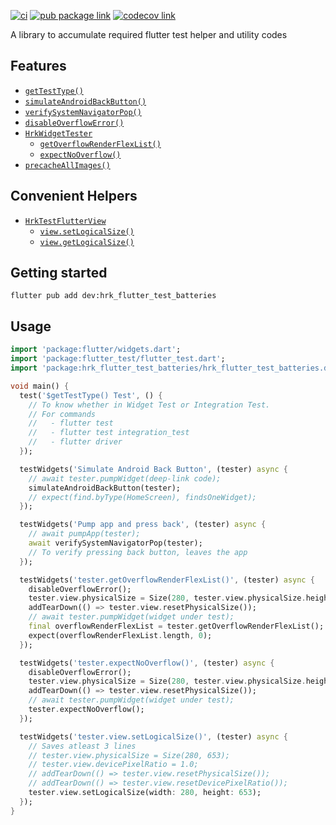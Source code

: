 [![ci][ci-badge]][ci-link]
[![pub package link][pub-badge]][pub-link]
[![codecov link][codecov-badge]][codecov-link]

A library to accumulate required flutter test helper and utility codes

## Features

- [`getTestType()`]
- [`simulateAndroidBackButton()`]
- [`verifySystemNavigatorPop()`]
- [`disableOverflowError()`]
- [`HrkWidgetTester`]
  - [`getOverflowRenderFlexList()`]
  - [`expectNoOverflow()`]
- [`precacheAllImages()`]

## Convenient Helpers

- [`HrkTestFlutterView`]
  - [`view.setLogicalSize()`]
  - [`view.getLogicalSize()`]

## Getting started

```console
flutter pub add dev:hrk_flutter_test_batteries
```

## Usage

```dart
import 'package:flutter/widgets.dart';
import 'package:flutter_test/flutter_test.dart';
import 'package:hrk_flutter_test_batteries/hrk_flutter_test_batteries.dart';

void main() {
  test('$getTestType() Test', () {
    // To know whether in Widget Test or Integration Test.
    // For commands
    //   - flutter test
    //   - flutter test integration_test
    //   - flutter driver
  });

  testWidgets('Simulate Android Back Button', (tester) async {
    // await tester.pumpWidget(deep-link code);
    simulateAndroidBackButton(tester);
    // expect(find.byType(HomeScreen), findsOneWidget);
  });

  testWidgets('Pump app and press back', (tester) async {
    // await pumpApp(tester);
    await verifySystemNavigatorPop(tester);
    // To verify pressing back button, leaves the app
  });

  testWidgets('tester.getOverflowRenderFlexList()', (tester) async {
    disableOverflowError();
    tester.view.physicalSize = Size(280, tester.view.physicalSize.height);
    addTearDown(() => tester.view.resetPhysicalSize());
    // await tester.pumpWidget(widget under test);
    final overflowRenderFlexList = tester.getOverflowRenderFlexList();
    expect(overflowRenderFlexList.length, 0);
  });

  testWidgets('tester.expectNoOverflow()', (tester) async {
    disableOverflowError();
    tester.view.physicalSize = Size(280, tester.view.physicalSize.height);
    addTearDown(() => tester.view.resetPhysicalSize());
    // await tester.pumpWidget(widget under test);
    tester.expectNoOverflow();
  });

  testWidgets('tester.view.setLogicalSize()', (tester) async {
    // Saves atleast 3 lines
    // tester.view.physicalSize = Size(280, 653);
    // tester.view.devicePixelRatio = 1.0;
    // addTearDown(() => tester.view.resetPhysicalSize());
    // addTearDown(() => tester.view.resetDevicePixelRatio());
    tester.view.setLogicalSize(width: 280, height: 653);
  });
}
```


[ci-badge]: https://github.com/hrishikesh-kadam/hrk_flutter_test_batteries/actions/workflows/ci.yaml/badge.svg
[ci-link]: https://github.com/hrishikesh-kadam/hrk_flutter_test_batteries/actions/workflows/ci.yaml
[pub-badge]: https://img.shields.io/pub/v/hrk_flutter_test_batteries.svg
[pub-link]: https://pub.dev/packages/hrk_flutter_test_batteries
[codecov-badge]: https://codecov.io/gh/hrishikesh-kadam/hrk_flutter_test_batteries/branch/main/graph/badge.svg
[codecov-link]: https://codecov.io/gh/hrishikesh-kadam/hrk_flutter_test_batteries
[`getTestType()`]: https://pub.dev/documentation/hrk_flutter_test_batteries/latest/hrk_flutter_test_batteries/getTestType.html
[`simulateAndroidBackButton()`]: https://pub.dev/documentation/hrk_flutter_test_batteries/latest/hrk_flutter_test_batteries/simulateAndroidBackButton.html
[`verifySystemNavigatorPop()`]: https://pub.dev/documentation/hrk_flutter_test_batteries/latest/hrk_flutter_test_batteries/verifySystemNavigatorPop.html
[`disableOverflowError()`]: https://pub.dev/documentation/hrk_flutter_test_batteries/latest/hrk_flutter_test_batteries/disableOverflowError.html
[`HrkWidgetTester`]: https://pub.dev/documentation/hrk_flutter_test_batteries/latest/hrk_flutter_test_batteries/HrkWidgetTester.html
[`getOverflowRenderFlexList()`]: https://pub.dev/documentation/hrk_flutter_test_batteries/latest/hrk_flutter_test_batteries/HrkWidgetTester/getOverflowRenderFlexList.html
[`expectNoOverflow()`]: https://pub.dev/documentation/hrk_flutter_test_batteries/latest/hrk_flutter_test_batteries/HrkWidgetTester/expectNoOverflow.html
[`precacheAllImages()`]: https://pub.dev/documentation/hrk_flutter_test_batteries/latest/hrk_flutter_test_batteries/precacheAllImages.html
[`HrkTestFlutterView`]: https://pub.dev/documentation/hrk_flutter_test_batteries/latest/hrk_flutter_test_batteries/HrkTestFlutterView.html
[`view.setLogicalSize()`]: https://pub.dev/documentation/hrk_flutter_test_batteries/latest/hrk_flutter_test_batteries/HrkTestFlutterView/setLogicalSize.html
[`view.getLogicalSize()`]: https://pub.dev/documentation/hrk_flutter_test_batteries/latest/hrk_flutter_test_batteries/HrkTestFlutterView/getLogicalSize.html
